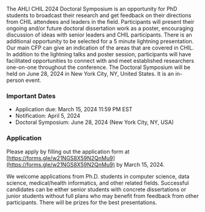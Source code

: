 The AHLI CHIL 2024 Doctoral Symposium is an opportunity for PhD students to broadcast their research and get feedback on their directions from CHIL attendees and leaders in the field. Participants will present their ongoing and/or future doctoral dissertation work as a poster, encouraging discussion of ideas with senior leaders and CHIL participants. There is an additional opportunity to be selected for a 5 minute lightning presentation. Our main CFP can give an indication of the areas that are covered in CHIL. In addition to the lightning talks and poster session, participants will have facilitated opportunities to connect with and meet established researchers one-on-one throughout the conference. The Doctoral Symposium will be held on June 28, 2024 in New York City, NY, United States. It is an in-person event.
### Important Dates
- Application due: March 15, 2024 11:59 PM EST
- Notification: April 5, 2024
- Doctoral Symposium: June 28, 2024 (New York City, NY, USA)

### Application
Please apply by filling out the application form at [https://forms.gle/w21NGS8X59N2QnMu9](https://forms.gle/w21NGS8X59N2QnMu9) by March 15, 2024.

We welcome applications from Ph.D. students in computer science, data science, medical/health informatics, and other related fields. Successful candidates can be either senior students with concrete dissertations or junior students without full plans who may benefit from feedback from other participants. There will be prizes for the best presentations.